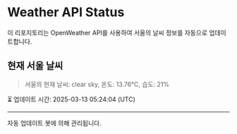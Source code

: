 
# Weather API Status

이 리포지토리는 OpenWeather API를 사용하여 서울의 날씨 정보를 자동으로 업데이트합니다.

## 현재 서울 날씨
> 서울의 현재 날씨: clear sky, 온도: 13.76°C, 습도: 21%

⏳ 업데이트 시간: 2025-03-13 05:24:04 (UTC)

---
자동 업데이트 봇에 의해 관리됩니다.
